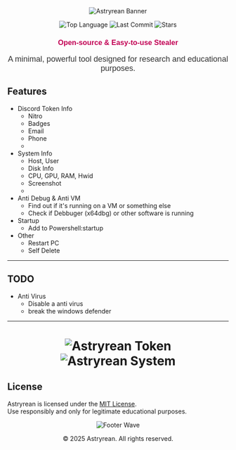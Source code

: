 <div align="center">
  <img src="https://capsule-render.vercel.app/api?type=waving&color=c20054&height=200&section=header&text=Astryrean&fontSize=60&fontColor=ffffff" alt="Astryrean Banner">

  <p>
    <img src="https://img.shields.io/github/languages/top/zakocord/Astryrean?color=c20054&style=for-the-badge" alt="Top Language">
    <img src="https://img.shields.io/github/last-commit/zakocord/Astryrean?color=c20054&style=for-the-badge" alt="Last Commit">
    <img src="https://img.shields.io/github/stars/zakocord/Astryrean?color=c20054&style=for-the-badge" alt="Stars">
  </p>

  <h3 style="font-family: 'Arial', sans-serif; color: #c20054;">Open-source & Easy-to-use Stealer</h3>
  <p style="font-family: 'Arial', sans-serif; color: #333; font-size: 18px;">A minimal, powerful tool designed for research and educational purposes.</p>
</div>

## Features
-   Discord Token Info
    -   Nitro
    -   Badges
    -   Email
    -   Phone
    -    
-   System Info
    -   Host, User
    -   Disk Info
    -   CPU, GPU, RAM, Hwid
    -   Screenshot
    -   
-   Anti Debug & Anti VM
    -   Find out if it's running on a VM or something else
    -   Check if Debbuger (x64dbg) or other software is running
-   Startup
    -   Add to Powershell:startup
-   Other
    -   Restart PC
    -   Self Delete
---
## TODO
-   Anti Virus
    -   Disable a anti virus
    -   break the windows defender


---

<div align="center">
  <h1><h1>
  <img src="https://raw.githubusercontent.com/zakocord/Astryrean/refs/heads/main/img/to0.png" alt="Astryrean Token">
  <img src="https://raw.githubusercontent.com/zakocord/Astryrean/refs/heads/main/img/sys0.png" alt="Astryrean System">
</div>

## License
Astryrean is licensed under the [MIT License](https://mit-license.org/).  
Use responsibly and only for legitimate educational purposes.

<div align="center">
  <!-- Footer Wave -->
  <img src="https://capsule-render.vercel.app/api?type=waving&color=c20054&height=200&section=footer&text=&fontSize=60&fontColor=ffffff" alt="Footer Wave">
</div>

<div align="center">
  <!-- Footer Wave -->
  <p>© 2025 Astryrean. All rights reserved.<p>
</div>


<!-- Respect by emprean --!>
<!-- i love you, addi00000 --!>
